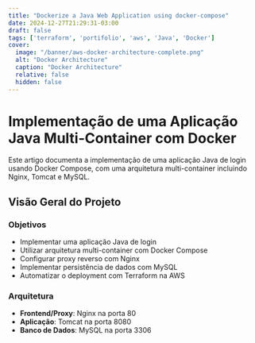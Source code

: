```yaml
---
title: "Dockerize a Java Web Application using docker-compose"
date: 2024-12-27T21:29:31-03:00
draft: false
tags: ['terraform', 'portifolio', 'aws', 'Java', 'Docker']
cover:
  image: "/banner/aws-docker-architecture-complete.png"
  alt: "Docker Architecture"
  caption: "Docker Architecture"
  relative: false
  hidden: false
---
```


# Implementação de uma Aplicação Java Multi-Container com Docker

Este artigo documenta a implementação de uma aplicação Java de login usando Docker Compose, com uma arquitetura multi-container incluindo Nginx, Tomcat e MySQL.

## Visão Geral do Projeto

### Objetivos
- Implementar uma aplicação Java de login
- Utilizar arquitetura multi-container com Docker Compose
- Configurar proxy reverso com Nginx
- Implementar persistência de dados com MySQL
- Automatizar o deployment com Terraform na AWS

### Arquitetura
- **Frontend/Proxy**: Nginx na porta 80
- **Aplicação**: Tomcat na porta 8080
- **Banco de Dados**: MySQL na porta 3306
